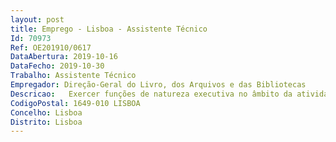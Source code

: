 ```yaml
--- 
layout: post
title: Emprego - Lisboa - Assistente Técnico
Id: 70973
Ref: OE201910/0617
DataAbertura: 2019-10-16
DataFecho: 2019-10-30
Trabalho: Assistente Técnico
Empregador: Direção-Geral do Livro, dos Arquivos e das Bibliotecas
Descricao:   Exercer funções de natureza executiva no âmbito da atividade da loja da DGLAB, designadamente, ao nível do atendimento ao público, presencial e não presencial   Efetuar a receção e o encaminhamento residual das ligações telefónicas (português inglês)   Rececionar, verificar, arrumar, expor e promover os bens produtos e materiais para venda   Organizar, repor e rotular os bens produtos materiais expostos em prateleiras ou expositores   Emitir faturas recibo e proceder à conferência de caixa   Gerir os pedidos online da loja e providenciar a remessa dos produtos encomendados     Elaborar, em articulação com o Economato, inventário dos bens em armazém.
CodigoPostal: 1649-010 LISBOA
Concelho: Lisboa
Distrito: Lisboa
--- 
```


